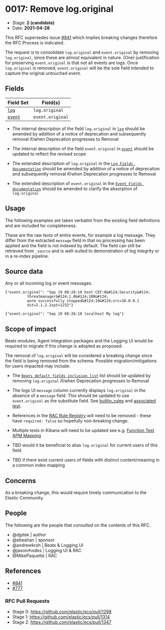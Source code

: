 # 0017: Remove log.original

- Stage: **2 (candidate)** <!-- Update to reflect target stage. See https://elastic.github.io/ecs/stages.html -->
- Date: **2021-04-28** <!-- The ECS team sets this date at merge time. This is the date of the latest stage advancement. -->

This RFC supersedes issue [#841](https://github.com/elastic/ecs/issues/841) which implies breaking changes therefore the RFC Process is indicated.

The request is to consolidate `log.original` and `event.original` by removing `log.original`, since these are almost equivalent in nature. (One) justification for preserving `event.original` is that not all events are logs. Once `log.original` is removed, `event.original` will be the sole field intended to capture the original untouched event.

## Fields

| Field Set | Field(s) |
| --------- | -------- |
| [`log`](0017/log.yml) | `log.original` |
| [`event`](0017/event.yml) | `event.original` |

- The internal description of the field `log.original` in [`log`](0017/log.yml) should be amended by addition of a notice of deprecation and subsequently removal if/when Deprecation progresses to Removal

- The internal description of the field `event.original` in [`event`](0017/event.yml) should be updated to reflect the revised scope 

- The extended description of `log.original` in the [`Log Fields documentation`](https://github.com/elastic/ecs/blob/master/docs/field-details.asciidoc#field-log-original) should be amended by addition of a notice of deprecation and subsequently removal if/when Deprecation progresses to Removal

- The extended description of `event.original` in the [`Event Fields documentation`](https://github.com/elastic/ecs/blob/master/docs/field-details.asciidoc#field-event-original) should be amended to clarify the absorption of `log.original`

 
## Usage

The following examples are taken verbatim from the existing field definitions 
and are included for completeness.

These are the raw texts of entire events, for example a log message. They 
differ from the extracted `message` field in that no processing has been 
applied and the field is not indexed by default. The field can still be 
retrieved from `_source` and is well-suited to demonstration of log integrity
or in a re-index pipeline. 

## Source data

Any or all incoming log or event messages.

```
{"event.original": "Sep 19 08:26:10 host CEF:0&#124;Security&#124;
          threatmanager&#124;1.0&#124;100&#124;
          worm successfully stopped&#124;10&#124;src=10.0.0.1
          dst=2.1.2.2spt=1232"}

{"event.original": "Sep 19 08:26:10 localhost My log"}
```
<!--
Stage 3: Add more real world example source documents so we have at least 2 total, but ideally 3. Format as described in stage 2.
-->

## Scope of impact

Beats modules, Agent integration packages and the Logging UI would be required to migrate if this change is adopted as proposed.

The removal of `log.original` will be considered a breaking change since the field is being removed from the schema. Possible migration/mitigations for users impacted may include:

- The [`Beats default fields inclusion list`](https://github.com/elastic/ecs/blob/master/scripts/generators/beats_default_fields_allowlist.yml) list should be updated by removing `log.original` if/when Deprecation progresses to Removal

- The logs UI `message` column currently displays `log.original` in the absence of a `message` field. This should be updated to use `event.original` as the substitute field. See [builtin_rules](https://github.com/elastic/kibana/blob/master/x-pack/plugins/infra/server/services/log_entries/message/builtin_rules/generic.ts) and [associated test](https://github.com/elastic/kibana/blob/master/x-pack/plugins/infra/server/services/log_entries/message/builtin_rules/generic.test.ts).

- References in the [RAC Rule Registry](https://github.com/elastic/kibana/blob/master/x-pack/plugins/rule_registry/common/assets/field_maps/ecs_field_map.ts) will need to be removed - these have `required: false` so hopefully non-breaking change.

- Multiple tests in Kibana will need to be updated see e.g. [Function Test APM Mapping](https://github.com/elastic/kibana/blob/master/x-pack/test/functional/es_archives/monitoring/setup/collection/detect_apm/mappings.json)

- TBD would it be beneficial to alias `log.original` for current users of this field

- TBD if there exist current users of fields with distinct content/meaning in a common index mapping

## Concerns

As a breaking change, this would require timely communication to the Elastic Community.

<!--
Stage 3: Document resolutions for all existing concerns. Any new concerns should be documented along with their resolution. The goal here is to eliminate risk of churn and instability by ensuring all concerns have been addressed.
-->

## People

The following are the people that consulted on the contents of this RFC.

* @djptek | author
* @ebeahan | sponsor
* @andrewkroh | Beats & Logging UI
* @jasonrhodes | Logging UI & RAC
* @MikePaquette  | RAC


## References

* [#841](https://github.com/elastic/ecs/issues/841)
* [#777](https://github.com/elastic/integrations/issues/777)

### RFC Pull Requests

<!-- An RFC should link to the PRs for each of it stage advancements. -->

* Stage 0: https://github.com/elastic/ecs/pull/1298
* Stage 1: https://github.com/elastic/ecs/pull/1314
* Stage 2: https://github.com/elastic/ecs/pull/1347
